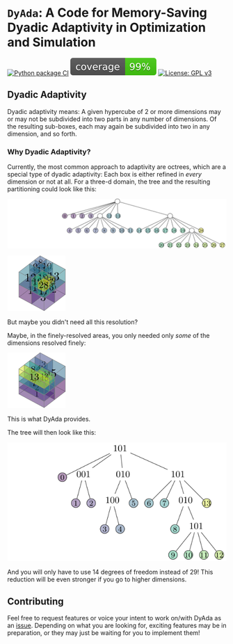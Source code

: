 # `DyAda`: A Code for Memory-Saving Dyadic Adaptivity in Optimization and Simulation

[![Python package CI](https://github.com/freifrauvonbleifrei/DyAda/actions/workflows/python-package.yml/badge.svg)](https://github.com/freifrauvonbleifrei/DyAda/actions/workflows/python-package.yml/)
![Coverage](coverage.svg)
[![License: GPL v3](https://img.shields.io/badge/License-GPLv3-blue.svg)](https://www.gnu.org/licenses/gpl-3.0)

## Dyadic Adaptivity

Dyadic adaptivity means: A given hypercube of 2 or more dimensions may or may not
be subdivided into two parts in any number of dimensions.
Of the resulting sub-boxes, each may again be subdivided into two in any dimension,
and so forth.

### Why Dyadic Adaptivity?

Currently, the most common approach to adaptivity are octrees, which are a
special type of dyadic adaptivity: Each box is either refined in *every* dimension
or not at all.
For a three-d domain, the tree and the resulting partitioning could look like this:

![The octree tree](docs/gfx/octree_tree.svg)

![The octree partitioning](docs/gfx/octree_solid.svg)

But maybe you didn't need all this resolution?

Maybe, in the finely-resolved areas, you only needed only *some* of the dimensions
resolved finely:

![The dyadic partitioning](docs/gfx/tikz_cubes_solid.svg)

This is what DyAda provides.

The tree will then look like this:

![The omnitree tree](docs/gfx/omnitree.svg)

And you will only have to use 14 degrees of freedom instead of 29!
This reduction will be even stronger if you go to higher dimensions.

## Contributing

Feel free to request features or voice your intent to work on/with DyAda as an 
[issue](https://github.com/freifrauvonbleifrei/DyAda/issues).
Depending on what you are looking for, exciting features may be in preparation,
or they may just be waiting for you to implement them!
